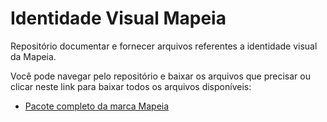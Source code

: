 # Identidade Visual Mapeia
Repositório documentar e fornecer arquivos referentes a identidade visual da Mapeia.

Você pode navegar pelo repositório e baixar os arquivos que precisar ou clicar neste link para baixar todos os arquivos disponíveis:
- [Pacote completo da marca Mapeia](https://github.com/mapeia/identidade-visual/raw/main/marca/Mapeia-Marca-PacoteCompleto.zip)


